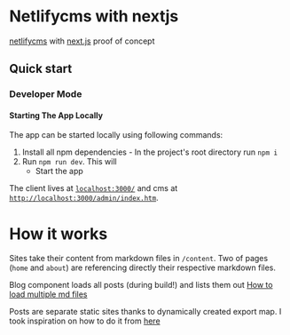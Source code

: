 # Netlifycms with nextjs

[netlifycms](https://www.netlifycms.org/) with [next.js](https://nextjs.org/) proof of concept

## Quick start

### Developer Mode

#### Starting The App Locally

The app can be started locally using following commands:

1. Install all npm dependencies - In the project's root directory run `npm i`
2. Run `npm run dev`. This will
   - Start the app

The client lives at [`localhost:3000/`](http://localhost:3000/)
and cms at [`http://localhost:3000/admin/index.htm`](http://localhost:3000/admin/index.htm).

# How it works

Sites take their content from markdown files in `/content`. Two of pages (`home` and `about`) are referencing directly their respective markdown files.

Blog component loads all posts (during build!) and lists them out [How to load multiple md files](https://medium.com/@shawnstern/importing-multiple-markdown-files-into-a-react-component-with-webpack-7548559fce6f)

Posts are separate static sites thanks to dynamically created export map. I took inspiration on how to do it from
[here](https://medium.com/@joranquinten/for-my-own-website-i-used-next-js-725678e65b09)
